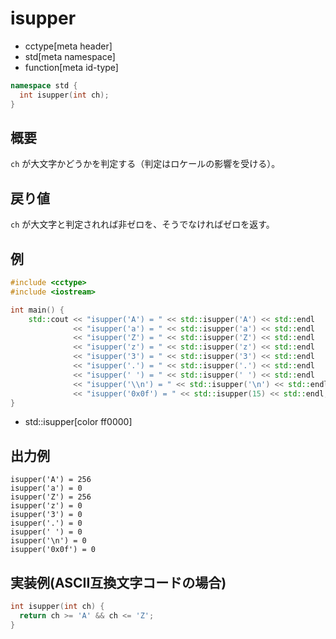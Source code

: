 # isupper
* cctype[meta header]
* std[meta namespace]
* function[meta id-type]

```cpp
namespace std {
  int isupper(int ch);
}
```


## 概要
`ch` が大文字かどうかを判定する（判定はロケールの影響を受ける）。


## 戻り値
`ch` が大文字と判定されれば非ゼロを、そうでなければゼロを返す。


## 例
```cpp example
#include <cctype>
#include <iostream>

int main() {
    std::cout << "isupper('A') = " << std::isupper('A') << std::endl
              << "isupper('a') = " << std::isupper('a') << std::endl
              << "isupper('Z') = " << std::isupper('Z') << std::endl
              << "isupper('z') = " << std::isupper('z') << std::endl
              << "isupper('3') = " << std::isupper('3') << std::endl
              << "isupper('.') = " << std::isupper('.') << std::endl
              << "isupper(' ') = " << std::isupper(' ') << std::endl
              << "isupper('\\n') = " << std::isupper('\n') << std::endl
              << "isupper('0x0f') = " << std::isupper(15) << std::endl;
}
```
* std::isupper[color ff0000]


## 出力例
```
isupper('A') = 256
isupper('a') = 0
isupper('Z') = 256
isupper('z') = 0
isupper('3') = 0
isupper('.') = 0
isupper(' ') = 0
isupper('\n') = 0
isupper('0x0f') = 0
```

## 実装例(ASCII互換文字コードの場合)
```cpp
int isupper(int ch) {
  return ch >= 'A' && ch <= 'Z';
}
```

